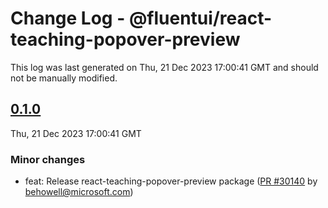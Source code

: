 # Change Log - @fluentui/react-teaching-popover-preview

This log was last generated on Thu, 21 Dec 2023 17:00:41 GMT and should not be manually modified.

<!-- Start content -->

## [0.1.0](https://github.com/microsoft/fluentui/tree/@fluentui/react-teaching-popover-preview_v0.1.0)

Thu, 21 Dec 2023 17:00:41 GMT

### Minor changes

- feat: Release react-teaching-popover-preview package ([PR #30140](https://github.com/microsoft/fluentui/pull/30140) by behowell@microsoft.com)
